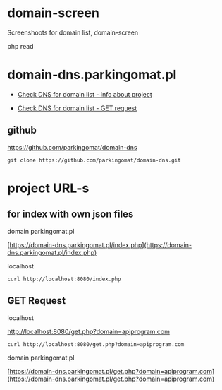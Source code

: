 # domain-screen
Screenshoots for domain list, domain-screen

php read

# domain-dns.parkingomat.pl

+ [Check DNS for domain list - info about project](https://domain-dns.parkingomat.pl/)

+ [Check DNS for domain list - GET request](https://domain-dns.parkingomat.pl/index.php)


## github

https://github.com/parkingomat/domain-dns

    git clone https://github.com/parkingomat/domain-dns.git


# project URL-s

## for index with own json files

domain parkingomat.pl

[https://domain-dns.parkingomat.pl/index.php](https://domain-dns.parkingomat.pl/index.php)

localhost

    curl http://localhost:8080/index.php


## GET Request

localhost

[http://localhost:8080/get.php?domain=apiprogram.com](http://localhost:8080/get.php?domain=apiprogram.com)

    curl http://localhost:8080/get.php?domain=apiprogram.com

domain parkingomat.pl

[https://domain-dns.parkingomat.pl/get.php?domain=apiprogram.com](https://domain-dns.parkingomat.pl/get.php?domain=apiprogram.com)